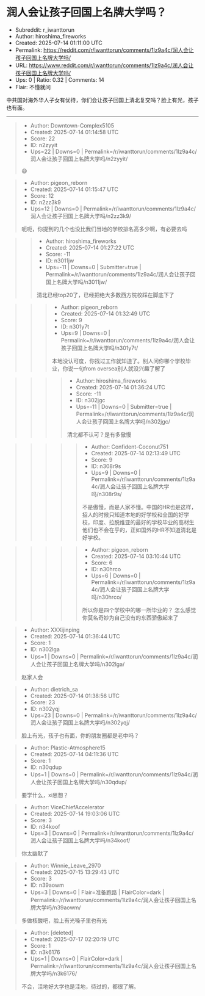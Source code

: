 # 润人会让孩子回国上名牌大学吗？

- Subreddit: r_iwanttorun
- Author: hiroshima_fireworks
- Created: 2025-07-14 01:11:00 UTC
- Permalink: https://reddit.com/r/iwanttorun/comments/1lz9a4c/润人会让孩子回国上名牌大学吗/
- URL: https://www.reddit.com/r/iwanttorun/comments/1lz9a4c/润人会让孩子回国上名牌大学吗/
- Ups: 0 | Ratio: 0.32 | Comments: 14
- Flair: 不懂就问


中共国对海外华人子女有优待，你们会让孩子回国上清北复交吗？脸上有光，孩子也有面。


---

> - Author: Downtown-Complex5105
> - Created: 2025-07-14 01:14:58 UTC
> - Score: 22
> - ID: n2zyyit
> - Ups=22 | Downs=0 | Permalink=/r/iwanttorun/comments/1lz9a4c/润人会让孩子回国上名牌大学吗/n2zyyit/
>
> 😅

> - Author: pigeon_reborn
> - Created: 2025-07-14 01:15:47 UTC
> - Score: 12
> - ID: n2zz3k9
> - Ups=12 | Downs=0 | Permalink=/r/iwanttorun/comments/1lz9a4c/润人会让孩子回国上名牌大学吗/n2zz3k9/
>
> 呃呃，你提到的几个也没比我们当地的学校排名高多少啊，有必要去吗

>> - Author: hiroshima_fireworks
>> - Created: 2025-07-14 01:27:22 UTC
>> - Score: -11
>> - ID: n3011jw
>> - Ups=-11 | Downs=0 | Submitter=true | Permalink=/r/iwanttorun/comments/1lz9a4c/润人会让孩子回国上名牌大学吗/n3011jw/
>>
>> 清北已经top20了，已经把绝大多数西方院校踩在脚底下了

>>> - Author: pigeon_reborn
>>> - Created: 2025-07-14 01:32:49 UTC
>>> - Score: 9
>>> - ID: n301y7t
>>> - Ups=9 | Downs=0 | Permalink=/r/iwanttorun/comments/1lz9a4c/润人会让孩子回国上名牌大学吗/n301y7t/
>>>
>>> 本地没认可度，你找过工作就知道了。别人问你哪个学校毕业，你说一句from oversea别人就没兴趣了解了

>>>> - Author: hiroshima_fireworks
>>>> - Created: 2025-07-14 01:36:24 UTC
>>>> - Score: -11
>>>> - ID: n302jgc
>>>> - Ups=-11 | Downs=0 | Submitter=true | Permalink=/r/iwanttorun/comments/1lz9a4c/润人会让孩子回国上名牌大学吗/n302jgc/
>>>>
>>>> 清北都不认可？是有多傲慢

>>>>> - Author: Confident-Coconut751
>>>>> - Created: 2025-07-14 02:13:49 UTC
>>>>> - Score: 9
>>>>> - ID: n308r9s
>>>>> - Ups=9 | Downs=0 | Permalink=/r/iwanttorun/comments/1lz9a4c/润人会让孩子回国上名牌大学吗/n308r9s/
>>>>>
>>>>> 不是傲慢，而是人家不懂。中国的HR也是这样，招人的时候只知道本地的好学校和全国的好学校，印度、拉脱维亚的最好的学校毕业的高材生他们也不会在乎的，正如国外的HR不知道清北是好学校。

>>>>> - Author: pigeon_reborn
>>>>> - Created: 2025-07-14 03:10:44 UTC
>>>>> - Score: 6
>>>>> - ID: n30hrco
>>>>> - Ups=6 | Downs=0 | Permalink=/r/iwanttorun/comments/1lz9a4c/润人会让孩子回国上名牌大学吗/n30hrco/
>>>>>
>>>>> 所以你是四个学校中的哪一所毕业的？ 怎么感觉你莫名奇妙为自己没有的东西骄傲起来了

> - Author: XXXijinping
> - Created: 2025-07-14 01:36:44 UTC
> - Score: 1
> - ID: n302lga
> - Ups=1 | Downs=0 | Permalink=/r/iwanttorun/comments/1lz9a4c/润人会让孩子回国上名牌大学吗/n302lga/
>
> 赵家人会

> - Author: dietrich_sa
> - Created: 2025-07-14 01:38:56 UTC
> - Score: 23
> - ID: n302yqj
> - Ups=23 | Downs=0 | Permalink=/r/iwanttorun/comments/1lz9a4c/润人会让孩子回国上名牌大学吗/n302yqj/
>
> 脸上有光，孩子也有面，你的朋友圈都是老中吗？

> - Author: Plastic-Atmosphere15
> - Created: 2025-07-14 04:11:36 UTC
> - Score: 1
> - ID: n30qdup
> - Ups=1 | Downs=0 | Permalink=/r/iwanttorun/comments/1lz9a4c/润人会让孩子回国上名牌大学吗/n30qdup/
>
> 要学什么，xi思想？

> - Author: ViceChiefAccelerator
> - Created: 2025-07-14 19:03:06 UTC
> - Score: 3
> - ID: n34koof
> - Ups=3 | Downs=0 | Permalink=/r/iwanttorun/comments/1lz9a4c/润人会让孩子回国上名牌大学吗/n34koof/
>
> 你太幽默了

> - Author: Winnie_Leave_2970
> - Created: 2025-07-15 13:29:43 UTC
> - Score: 3
> - ID: n39aowm
> - Ups=3 | Downs=0 | Flair=准备跑路 | FlairColor=dark | Permalink=/r/iwanttorun/comments/1lz9a4c/润人会让孩子回国上名牌大学吗/n39aowm/
>
> 多做核酸吧，脸上有光嗓子里也有光

> - Author: [deleted]
> - Created: 2025-07-17 02:20:19 UTC
> - Score: 1
> - ID: n3k6176
> - Ups=1 | Downs=0 | FlairColor=dark | Permalink=/r/iwanttorun/comments/1lz9a4c/润人会让孩子回国上名牌大学吗/n3k6176/
>
> 不会，洼地好大学也是洼地，待过的，都很了解。

